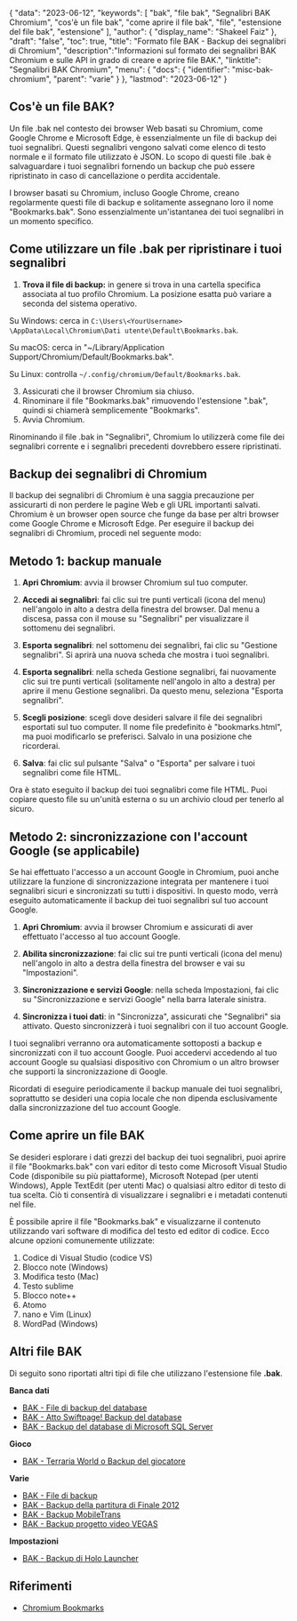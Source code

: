 {
"data": "2023-06-12",
  "keywords": [
"bak",
"file bak",
"Segnalibri BAK Chromium",
"cos'è un file bak",
"come aprire il file bak",
"file",
"estensione del file bak",
"estensione"
],
  "author": {
"display_name": "Shakeel Faiz"
},
"draft": "false",
"toc": true,
"title": "Formato file BAK - Backup dei segnalibri di Chromium",
  "description":"Informazioni sul formato dei segnalibri BAK Chromium e sulle API in grado di creare e aprire file BAK.",
"linktitle": "Segnalibri BAK Chromium",
  "menu": {
    "docs": {
      "identifier": "misc-bak-chromium",
"parent": "varie"
}
},
"lastmod": "2023-06-12"
}

## Cos'è un file BAK?

Un file .bak nel contesto dei browser Web basati su Chromium, come Google Chrome e Microsoft Edge, è essenzialmente un file di backup dei tuoi segnalibri. Questi segnalibri vengono salvati come elenco di testo normale e il formato file utilizzato è JSON. Lo scopo di questi file .bak è salvaguardare i tuoi segnalibri fornendo un backup che può essere ripristinato in caso di cancellazione o perdita accidentale.

I browser basati su Chromium, incluso Google Chrome, creano regolarmente questi file di backup e solitamente assegnano loro il nome "Bookmarks.bak". Sono essenzialmente un'istantanea dei tuoi segnalibri in un momento specifico.

## Come utilizzare un file .bak per ripristinare i tuoi segnalibri

1. **Trova il file di backup:** in genere si trova in una cartella specifica associata al tuo profilo Chromium. La posizione esatta può variare a seconda del sistema operativo.

Su Windows: cerca in `C:\Users\<YourUsername> \AppData\Local\Chromium\Dati utente\Default\Bookmarks.bak`.

Su macOS: cerca in "~/Library/Application Support/Chromium/Default/Bookmarks.bak".

Su Linux: controlla `~/.config/chromium/Default/Bookmarks.bak`.

3. Assicurati che il browser Chromium sia chiuso.
4. Rinominare il file "Bookmarks.bak" rimuovendo l'estensione ".bak", quindi si chiamerà semplicemente "Bookmarks".
5. Avvia Chromium.

Rinominando il file .bak in "Segnalibri", Chromium lo utilizzerà come file dei segnalibri corrente e i segnalibri precedenti dovrebbero essere ripristinati.

## Backup dei segnalibri di Chromium

Il backup dei segnalibri di Chromium è una saggia precauzione per assicurarti di non perdere le pagine Web e gli URL importanti salvati. Chromium è un browser open source che funge da base per altri browser come Google Chrome e Microsoft Edge. Per eseguire il backup dei segnalibri di Chromium, procedi nel seguente modo:

## Metodo 1: backup manuale

1. **Apri Chromium**: avvia il browser Chromium sul tuo computer.

2. **Accedi ai segnalibri**: fai clic sui tre punti verticali (icona del menu) nell'angolo in alto a destra della finestra del browser. Dal menu a discesa, passa con il mouse su "Segnalibri" per visualizzare il sottomenu dei segnalibri.

3. **Esporta segnalibri**: nel sottomenu dei segnalibri, fai clic su "Gestione segnalibri". Si aprirà una nuova scheda che mostra i tuoi segnalibri.

4. **Esporta segnalibri**: nella scheda Gestione segnalibri, fai nuovamente clic sui tre punti verticali (solitamente nell'angolo in alto a destra) per aprire il menu Gestione segnalibri. Da questo menu, seleziona "Esporta segnalibri".

5. **Scegli posizione**: scegli dove desideri salvare il file dei segnalibri esportati sul tuo computer. Il nome file predefinito è "bookmarks.html", ma puoi modificarlo se preferisci. Salvalo in una posizione che ricorderai.

6. **Salva**: fai clic sul pulsante "Salva" o "Esporta" per salvare i tuoi segnalibri come file HTML.

Ora è stato eseguito il backup dei tuoi segnalibri come file HTML. Puoi copiare questo file su un'unità esterna o su un archivio cloud per tenerlo al sicuro.

## Metodo 2: sincronizzazione con l'account Google (se applicabile)

Se hai effettuato l'accesso a un account Google in Chromium, puoi anche utilizzare la funzione di sincronizzazione integrata per mantenere i tuoi segnalibri sicuri e sincronizzati su tutti i dispositivi. In questo modo, verrà eseguito automaticamente il backup dei tuoi segnalibri sul tuo account Google.

1. **Apri Chromium**: avvia il browser Chromium e assicurati di aver effettuato l'accesso al tuo account Google.

2. **Abilita sincronizzazione**: fai clic sui tre punti verticali (icona del menu) nell'angolo in alto a destra della finestra del browser e vai su "Impostazioni".

3. **Sincronizzazione e servizi Google**: nella scheda Impostazioni, fai clic su "Sincronizzazione e servizi Google" nella barra laterale sinistra.

4. **Sincronizza i tuoi dati**: in "Sincronizza", assicurati che "Segnalibri" sia attivato. Questo sincronizzerà i tuoi segnalibri con il tuo account Google.

I tuoi segnalibri verranno ora automaticamente sottoposti a backup e sincronizzati con il tuo account Google. Puoi accedervi accedendo al tuo account Google su qualsiasi dispositivo con Chromium o un altro browser che supporti la sincronizzazione di Google.

Ricordati di eseguire periodicamente il backup manuale dei tuoi segnalibri, soprattutto se desideri una copia locale che non dipenda esclusivamente dalla sincronizzazione del tuo account Google.

## Come aprire un file BAK

Se desideri esplorare i dati grezzi del backup dei tuoi segnalibri, puoi aprire il file "Bookmarks.bak" con vari editor di testo come Microsoft Visual Studio Code (disponibile su più piattaforme), Microsoft Notepad (per utenti Windows), Apple TextEdit (per utenti Mac) o qualsiasi altro editor di testo di tua scelta. Ciò ti consentirà di visualizzare i segnalibri e i metadati contenuti nel file.

È possibile aprire il file "Bookmarks.bak" e visualizzarne il contenuto utilizzando vari software di modifica del testo ed editor di codice. Ecco alcune opzioni comunemente utilizzate:

1. Codice di Visual Studio (codice VS)
2. Blocco note (Windows)
3. Modifica testo (Mac)
4. Testo sublime
5. Blocco note++
6. Atomo
7. nano e Vim (Linux)
8. WordPad (Windows)

## Altri file BAK

Di seguito sono riportati altri tipi di file che utilizzano l'estensione file **.bak**.

**Banca dati**
- [BAK - File di backup del database](/it/database/bak/)
- [BAK - Atto Swiftpage! Backup del database](/it/database/bak-act/)
- [BAK - Backup del database di Microsoft SQL Server](/it/database/bak-sqlserver/)

**Gioco**
- [BAK - Terraria World o Backup del giocatore](/it/game/bak-terraria/)

**Varie**
- [BAK - File di backup](/it/misc/bak-backup/)
- [BAK - Backup della partitura di Finale 2012](/it/misc/bak-finale/)
- [BAK - Backup MobileTrans](/it/misc/bak-mobiletrans/)
- [BAK - Backup progetto video VEGAS](/it/misc/bak-vegas/)

**Impostazioni**
- [BAK - Backup di Holo Launcher](/it/settings/bak-holo/)

## Riferimenti
* [Chromium Bookmarks](https://www.chromium.org/user-experience/bookmarks/)

